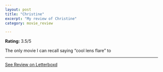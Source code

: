 ```yaml
---
layout: post
title: "Christine"
excerpt: "My review of Christine"
category: movie_review

---
```


**Rating:** 3.5/5

The only movie I can recall saying “cool lens flare” to

<hr>

[See Review on Letterboxd](https://boxd.it/39soCT)
